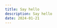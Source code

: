 ```yaml
---
title: Say hello
description: Say hello
date: 2024-01-21
---
```

<script setup>
import SayHello from '../.vitepress/theme/components/SayHello.vue'
</script>
<ClientOnly>
<SayHello />
</ClientOnly>
